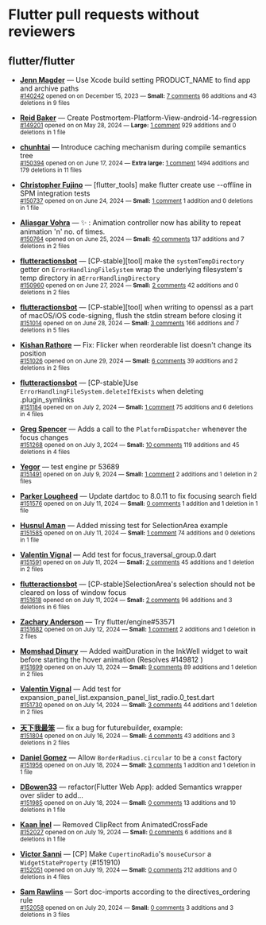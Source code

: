 # Flutter pull requests without reviewers

## flutter/flutter

* **[Jenn Magder](https://github.com/jmagman)** &mdash; Use Xcode build setting PRODUCT_NAME to find app and archive paths<br />
    <sub>[#140242](https://github.com/flutter/flutter/pull/140242) opened on on December 15, 2023 &mdash; **Small:** [7 comments](https://github.com/flutter/flutter/pull/140242) 66 additions and 43 deletions in 9 files</sub><br />

* **[Reid Baker](https://github.com/reidbaker)** &mdash; Create Postmortem-Platform-View-android-14-regression<br />
    <sub>[#149201](https://github.com/flutter/flutter/pull/149201) opened on on May 28, 2024 &mdash; **Large:** [1 comment](https://github.com/flutter/flutter/pull/149201) 929 additions and 0 deletions in 1 file</sub><br />

* **[chunhtai](https://github.com/chunhtai)** &mdash; Introduce caching mechanism during compile semantics tree<br />
    <sub>[#150394](https://github.com/flutter/flutter/pull/150394) opened on on June 17, 2024 &mdash; **Extra large:** [1 comment](https://github.com/flutter/flutter/pull/150394) 1494 additions and 179 deletions in 11 files</sub><br />

* **[Christopher Fujino](https://github.com/christopherfujino)** &mdash; [flutter_tools] make flutter create use --offline in SPM integration tests<br />
    <sub>[#150737](https://github.com/flutter/flutter/pull/150737) opened on on June 24, 2024 &mdash; **Small:** [1 comment](https://github.com/flutter/flutter/pull/150737) 1 addition and 0 deletions in 1 file</sub><br />

* **[Aliasgar Vohra](https://github.com/aliasgar4558)** &mdash; ✨ : Animation controller now has ability to repeat animation 'n' no. of times.<br />
    <sub>[#150764](https://github.com/flutter/flutter/pull/150764) opened on on June 25, 2024 &mdash; **Small:** [40 comments](https://github.com/flutter/flutter/pull/150764) 137 additions and 7 deletions in 2 files</sub><br />

* **[flutteractionsbot](https://github.com/flutteractionsbot)** &mdash; [CP-stable][tool] make the `systemTempDirectory` getter on `ErrorHandlingFileSystem` wrap the underlying filesystem's temp directory in a`ErrorHandlingDirectory`<br />
    <sub>[#150960](https://github.com/flutter/flutter/pull/150960) opened on on June 27, 2024 &mdash; **Small:** [2 comments](https://github.com/flutter/flutter/pull/150960) 42 additions and 0 deletions in 2 files</sub><br />

* **[flutteractionsbot](https://github.com/flutteractionsbot)** &mdash; [CP-stable][tool] when writing to openssl as a part of macOS/iOS code-signing, flush the stdin stream before closing it<br />
    <sub>[#151014](https://github.com/flutter/flutter/pull/151014) opened on on June 28, 2024 &mdash; **Small:** [3 comments](https://github.com/flutter/flutter/pull/151014) 166 additions and 7 deletions in 5 files</sub><br />

* **[Kishan Rathore](https://github.com/rkishan516)** &mdash; Fix: Flicker when reorderable list doesn't change its position<br />
    <sub>[#151026](https://github.com/flutter/flutter/pull/151026) opened on on June 29, 2024 &mdash; **Small:** [6 comments](https://github.com/flutter/flutter/pull/151026) 39 additions and 2 deletions in 2 files</sub><br />

* **[flutteractionsbot](https://github.com/flutteractionsbot)** &mdash; [CP-stable]Use `ErrorHandlingFileSystem.deleteIfExists` when deleting .plugin_symlinks<br />
    <sub>[#151184](https://github.com/flutter/flutter/pull/151184) opened on on July 2, 2024 &mdash; **Small:** [1 comment](https://github.com/flutter/flutter/pull/151184) 75 additions and 6 deletions in 4 files</sub><br />

* **[Greg Spencer](https://github.com/gspencergoog)** &mdash; Adds a call to the `PlatformDispatcher` whenever the focus changes<br />
    <sub>[#151268](https://github.com/flutter/flutter/pull/151268) opened on on July 3, 2024 &mdash; **Small:** [10 comments](https://github.com/flutter/flutter/pull/151268) 119 additions and 45 deletions in 4 files</sub><br />

* **[Yegor](https://github.com/yjbanov)** &mdash; test engine pr 53689<br />
    <sub>[#151491](https://github.com/flutter/flutter/pull/151491) opened on on July 9, 2024 &mdash; **Small:** [1 comment](https://github.com/flutter/flutter/pull/151491) 2 additions and 1 deletion in 2 files</sub><br />

* **[Parker Lougheed](https://github.com/parlough)** &mdash; Update dartdoc to 8.0.11 to fix focusing search field<br />
    <sub>[#151576](https://github.com/flutter/flutter/pull/151576) opened on on July 11, 2024 &mdash; **Small:** [0 comments](https://github.com/flutter/flutter/pull/151576) 1 addition and 1 deletion in 1 file</sub><br />

* **[Husnul Aman](https://github.com/iam-amanxz)** &mdash; Added missing test for SelectionArea example<br />
    <sub>[#151585](https://github.com/flutter/flutter/pull/151585) opened on on July 11, 2024 &mdash; **Small:** [1 comment](https://github.com/flutter/flutter/pull/151585) 74 additions and 0 deletions in 1 file</sub><br />

* **[Valentin Vignal](https://github.com/ValentinVignal)** &mdash; Add test for focus_traversal_group.0.dart<br />
    <sub>[#151591](https://github.com/flutter/flutter/pull/151591) opened on on July 11, 2024 &mdash; **Small:** [2 comments](https://github.com/flutter/flutter/pull/151591) 45 additions and 1 deletion in 2 files</sub><br />

* **[flutteractionsbot](https://github.com/flutteractionsbot)** &mdash; [CP-stable]SelectionArea's selection should not be cleared on loss of window focus<br />
    <sub>[#151618](https://github.com/flutter/flutter/pull/151618) opened on on July 11, 2024 &mdash; **Small:** [2 comments](https://github.com/flutter/flutter/pull/151618) 96 additions and 3 deletions in 6 files</sub><br />

* **[Zachary Anderson](https://github.com/zanderso)** &mdash; Try flutter/engine#53571<br />
    <sub>[#151682](https://github.com/flutter/flutter/pull/151682) opened on on July 12, 2024 &mdash; **Small:** [1 comment](https://github.com/flutter/flutter/pull/151682) 2 additions and 1 deletion in 2 files</sub><br />

* **[Momshad Dinury](https://github.com/momshaddinury)** &mdash; Added waitDuration in the InkWell widget to wait before starting the hover animation (Resolves #149812 )<br />
    <sub>[#151699](https://github.com/flutter/flutter/pull/151699) opened on on July 13, 2024 &mdash; **Small:** [9 comments](https://github.com/flutter/flutter/pull/151699) 89 additions and 1 deletion in 2 files</sub><br />

* **[Valentin Vignal](https://github.com/ValentinVignal)** &mdash; Add test for expansion_panel_list.expansion_panel_list_radio.0_test.dart<br />
    <sub>[#151730](https://github.com/flutter/flutter/pull/151730) opened on on July 14, 2024 &mdash; **Small:** [3 comments](https://github.com/flutter/flutter/pull/151730) 44 additions and 1 deletion in 2 files</sub><br />

* **[天下我最笨](https://github.com/xiongzhaowei)** &mdash; fix a bug for futurebuilder, example:<br />
    <sub>[#151804](https://github.com/flutter/flutter/pull/151804) opened on on July 16, 2024 &mdash; **Small:** [4 comments](https://github.com/flutter/flutter/pull/151804) 43 additions and 3 deletions in 2 files</sub><br />

* **[Daniel Gomez](https://github.com/danielgomezrico)** &mdash; Allow `BorderRadius.circular` to be a `const` factory<br />
    <sub>[#151956](https://github.com/flutter/flutter/pull/151956) opened on on July 18, 2024 &mdash; **Small:** [3 comments](https://github.com/flutter/flutter/pull/151956) 1 addition and 1 deletion in 1 file</sub><br />

* **[DBowen33](https://github.com/DBowen33)** &mdash; refactor(Flutter Web App): added Semantics wrapper over slider to add…<br />
    <sub>[#151985](https://github.com/flutter/flutter/pull/151985) opened on on July 18, 2024 &mdash; **Small:** [0 comments](https://github.com/flutter/flutter/pull/151985) 13 additions and 10 deletions in 1 file</sub><br />

* **[Kaan İnel](https://github.com/kaaninel)** &mdash; Removed ClipRect from AnimatedCrossFade<br />
    <sub>[#152027](https://github.com/flutter/flutter/pull/152027) opened on on July 19, 2024 &mdash; **Small:** [0 comments](https://github.com/flutter/flutter/pull/152027) 6 additions and 8 deletions in 1 file</sub><br />

* **[Victor Sanni](https://github.com/victorsanni)** &mdash; [CP] Make `CupertinoRadio`'s `mouseCursor` a `WidgetStateProperty` (#151910)<br />
    <sub>[#152051](https://github.com/flutter/flutter/pull/152051) opened on on July 19, 2024 &mdash; **Small:** [0 comments](https://github.com/flutter/flutter/pull/152051) 212 additions and 0 deletions in 4 files</sub><br />

* **[Sam Rawlins](https://github.com/srawlins)** &mdash; Sort doc-imports according to the directives_ordering rule<br />
    <sub>[#152058](https://github.com/flutter/flutter/pull/152058) opened on on July 20, 2024 &mdash; **Small:** [0 comments](https://github.com/flutter/flutter/pull/152058) 3 additions and 3 deletions in 3 files</sub><br />

